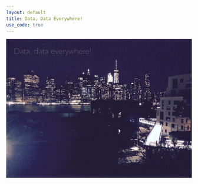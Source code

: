 ```yaml
---
layout: default
title: Data, Data Everywhere!
use_code: true
---
```

<div class="blurb">
  <img src="img/bk1.png" height="80%" width="100%" class="inline"/>
 <!--  <h1>Data, data everywhere!</h1> -->
</div><!-- /.blurb -->
